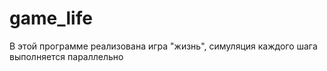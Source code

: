 # game_life
В этой программе реализована игра "жизнь", симуляция каждого шага выполняется параллельно
